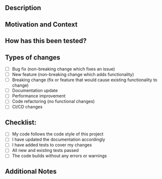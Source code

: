 ## Description

<!-- Provide a brief description of the changes in this PR -->

## Motivation and Context

<!-- Why is this change required? What problem does it solve? -->
<!-- If it fixes an open issue, please link to the issue here. -->

## How has this been tested?

<!-- Please describe how you tested your changes, including any scenarios. -->
<!-- Include details of your testing environment, and the tests you ran. -->

## Types of changes

<!-- What types of changes does your code introduce? Put an `x` in all the boxes that apply: -->

- [ ] Bug fix (non-breaking change which fixes an issue)
- [ ] New feature (non-breaking change which adds functionality)
- [ ] Breaking change (fix or feature that would cause existing functionality to change)
- [ ] Documentation update
- [ ] Performance improvement
- [ ] Code refactoring (no functional changes)
- [ ] CI/CD changes

## Checklist:

<!-- Go over all the following points, and put an `x` in all the boxes that apply. -->
<!-- If you're unsure about any of these, don't hesitate to ask. We're here to help! -->

- [ ] My code follows the code style of this project
- [ ] I have updated the documentation accordingly
- [ ] I have added tests to cover my changes
- [ ] All new and existing tests passed
- [ ] The code builds without any errors or warnings

## Additional Notes

<!-- Any additional information that could be useful for reviewers. -->